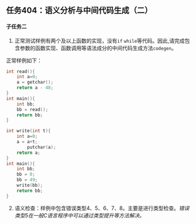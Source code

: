 ## 任务404：语义分析与中间代码生成（二）

#### 子任务二

1. 正常测试样例有两个及以上函数的实现，没有`if` `while`等代码。因此,请完成包含参数的函数实现、函数调用等语法成分的中间代码生成方法`codegen`。

正常样例如下：

```c
int read(){
    int a=0;
    a = getchar();
    return a - 48;
}
int main(){
    int bb;
    bb = read();
    return bb;
}
```

```c
int write(int t){
    int a=0;
    a = a+t;
        putchar(a);
    return a;
}
int main(){
    int bb;
    bb = 0;
    bb = 49;
    write(bb);
    return bb;
}
```

2. 语义检查：样例中包含错误类型4、5、6、7、8。主要是进行类型检查。*错误类型5在一般C语言程序中可以通过类型提升等方法解决。*
